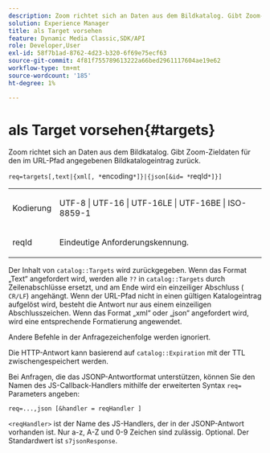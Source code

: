 ```yaml
---
description: Zoom richtet sich an Daten aus dem Bildkatalog. Gibt Zoom-Zieldaten für den im URL-Pfad angegebenen Bildkatalogeintrag zurück.
solution: Experience Manager
title: als Target vorsehen
feature: Dynamic Media Classic,SDK/API
role: Developer,User
exl-id: 58f7b1ad-8762-4d23-b320-6f69e75ecf63
source-git-commit: 4f81f755789613222a66bed2961117604ae19e62
workflow-type: tm+mt
source-wordcount: '185'
ht-degree: 1%

---
```


# als Target vorsehen{#targets}

Zoom richtet sich an Daten aus dem Bildkatalog. Gibt Zoom-Zieldaten für den im URL-Pfad angegebenen Bildkatalogeintrag zurück.

`req=targets[,text|{xml[, *`encoding`*]}|{json[&id= *`reqId`*]}]`

<table id="simpletable_D64E706258FD4A9C9C8026D97B472FCC"> 
 <tr class="strow"> 
  <td class="stentry"> <p><span class="codeph"><span class="varname"> Kodierung</span> </span> </p> </td> 
  <td class="stentry"> <p><span class="codeph"> UTF-8 | UTF-16 | UTF-16LE | UTF-16BE | ISO-8859-1</span> </p></td> 
 </tr> 
 <tr class="strow"> 
  <td class="stentry"> <p><span class="codeph"><span class="varname"> reqId</span></span> </p></td> 
  <td class="stentry"> <p>Eindeutige Anforderungskennung. </p></td> 
 </tr> 
</table>

Der Inhalt von `catalog::Targets` wird zurückgegeben. Wenn das Format „Text“ angefordert wird, werden alle `??` in `catalog::Targets` durch Zeilenabschlüsse ersetzt, und am Ende wird ein einzeiliger Abschluss ( `CR/LF`) angehängt. Wenn der URL-Pfad nicht in einen gültigen Katalogeintrag aufgelöst wird, besteht die Antwort nur aus einem einzeiligen Abschlusszeichen. Wenn das Format „xml“ oder „json“ angefordert wird, wird eine entsprechende Formatierung angewendet.

Andere Befehle in der Anfragezeichenfolge werden ignoriert.

Die HTTP-Antwort kann basierend auf `catalog::Expiration` mit der TTL zwischengespeichert werden.

Bei Anfragen, die das JSONP-Antwortformat unterstützen, können Sie den Namen des JS-Callback-Handlers mithilfe der erweiterten Syntax `req=` Parameters angeben:

`req=...,json [&handler = reqHandler ]`

`<reqHandler>` ist der Name des JS-Handlers, der in der JSONP-Antwort vorhanden ist. Nur a-z, A-Z und 0-9 Zeichen sind zulässig. Optional. Der Standardwert ist `s7jsonResponse`.
